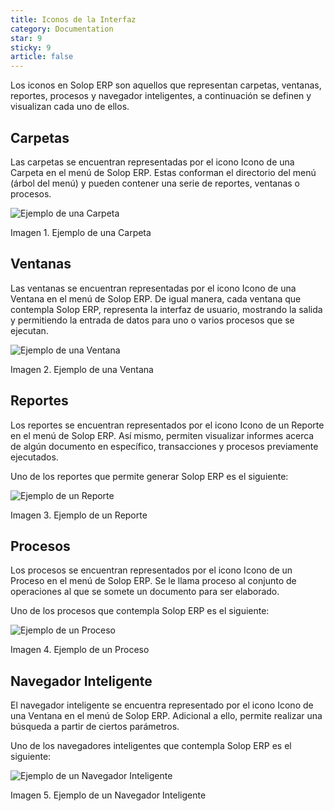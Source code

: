 ```yaml
---
title: Iconos de la Interfaz
category: Documentation
star: 9
sticky: 9
article: false
---
```


Los iconos en Solop ERP son aquellos que representan carpetas, ventanas, reportes, procesos y navegador inteligentes, a continuación se definen y visualizan cada uno de ellos.

## Carpetas

Las carpetas se encuentran representadas por el icono Icono de una Carpeta en el menú de Solop ERP. Estas conforman el directorio del menú (árbol del menú) y pueden contener una serie de reportes, ventanas o procesos.

![Ejemplo de una Carpeta](/assets/img/docs/basic-rules/bar-icons-folders.png)

Imagen 1. Ejemplo de una Carpeta

## Ventanas

Las ventanas se encuentran representadas por el icono Icono de una Ventana en el menú de Solop ERP. De igual manera, cada ventana que contempla Solop ERP, representa la interfaz de usuario, mostrando la salida y permitiendo la entrada de datos para uno o varios procesos que se ejecutan.

![Ejemplo de una Ventana](/assets/img/docs/basic-rules/bar-icons-windows.png)

Imagen 2. Ejemplo de una Ventana

## Reportes

Los reportes se encuentran representados por el icono Icono de un Reporte en el menú de Solop ERP. Así mismo, permiten visualizar informes acerca de algún documento en específico, transacciones y procesos previamente ejecutados.

Uno de los reportes que permite generar Solop ERP es el siguiente:

![Ejemplo de un Reporte](/assets/img/docs/basic-rules/bar-icons-reports.png)

Imagen 3. Ejemplo de un Reporte

## Procesos

Los procesos se encuentran representados por el icono Icono de un Proceso en el menú de Solop ERP. Se le llama proceso al conjunto de operaciones al que se somete un documento para ser elaborado.

Uno de los procesos que contempla Solop ERP es el siguiente:

![Ejemplo de un Proceso](/assets/img/docs/basic-rules/bar-icons-process.png)

Imagen 4. Ejemplo de un Proceso

## Navegador Inteligente

El navegador inteligente se encuentra representado por el icono Icono de una Ventana en el menú de Solop ERP. Adicional a ello, permite realizar una búsqueda a partir de ciertos parámetros.

Uno de los navegadores inteligentes que contempla Solop ERP es el siguiente:

![Ejemplo de un Navegador Inteligente](/assets/img/docs/basic-rules/bar-icons-navigators.png)

Imagen 5. Ejemplo de un Navegador Inteligente
